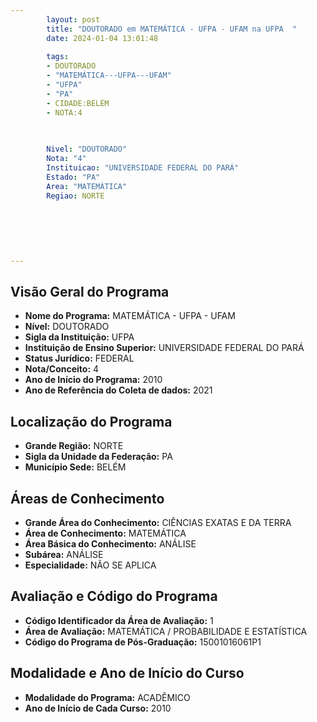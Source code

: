 ```yaml
---
        layout: post
        title: "DOUTORADO em MATEMÁTICA - UFPA - UFAM na UFPA  "
        date: 2024-01-04 13:01:48
     
        tags:
        - DOUTORADO
        - "MATEMÁTICA---UFPA---UFAM"
        - "UFPA"
        - "PA"
        - CIDADE:BELÉM
        - NOTA:4
        
       

        Nivel: "DOUTORADO"
        Nota: "4"
        Instituicao: "UNIVERSIDADE FEDERAL DO PARÁ"
        Estado: "PA"
        Area: "MATEMÁTICA"
        Regiao: NORTE
        
        
        
        
        
        
---
```

## Visão Geral do Programa
- **Nome do Programa:** MATEMÁTICA - UFPA - UFAM
- **Nível:** DOUTORADO
- **Sigla da Instituição:** UFPA
- **Instituição de Ensino Superior:** UNIVERSIDADE FEDERAL DO PARÁ
- **Status Jurídico:** FEDERAL
- **Nota/Conceito:** 4
- **Ano de Início do Programa:** 2010
- **Ano de Referência do Coleta de dados:** 2021

## Localização do Programa
- **Grande Região:** NORTE
- **Sigla da Unidade da Federação:** PA
- **Município Sede:** BELÉM

## Áreas de Conhecimento
- **Grande Área do Conhecimento:** CIÊNCIAS EXATAS E DA TERRA
- **Área de Conhecimento:** MATEMÁTICA
- **Área Básica do Conhecimento:** ANÁLISE
- **Subárea:** ANÁLISE
- **Especialidade:** NÃO SE APLICA

## Avaliação e Código do Programa
- **Código Identificador da Área de Avaliação:** 1
- **Área de Avaliação:** MATEMÁTICA / PROBABILIDADE E ESTATÍSTICA
- **Código do Programa de Pós-Graduação:** 15001016061P1


## Modalidade e Ano de Início do Curso
- **Modalidade do Programa:** ACADÊMICO
- **Ano de Início de Cada Curso:** 2010
